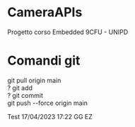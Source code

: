 # CameraAPIs
Progetto corso Embedded 9CFU - UNIPD


# Comandi git

git pull origin main<br/>
  ? git add <file><br/>
  ? git commit <commento><br/>
git push --force origin main<br/>
  

Test 17/04/2023 17:22
GG EZ
